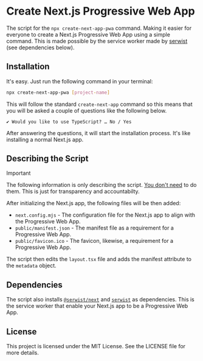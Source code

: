 # Create Next.js Progressive Web App
The script for the `npx create-next-app-pwa` command. Making it easier for everyone to create a Next.js Progressive Web App using a simple command. This is made possible by the service worker made by [serwist](https://github.com/serwist/serwist) (see dependencies below).

## Installation
It's easy. Just run the following command in your terminal:
```bash
npx create-next-app-pwa [project-name]
```

This will follow the standard `create-next-app` command so this means that you will be asked a couple of questions like the following below.
```
✔ Would you like to use TypeScript? … No / Yes
```
After answering the questions, it will start the installation process. It's like installing a normal Next.js app.

## Describing the Script

> [!IMPORTANT]
> The following information is only describing the script. <u>You don't need</u> to do them. This is just for transparency and accountabilty.

After initializing the Next.js app, the following files will be then added:
- `next.config.mjs` - The configuration file for the Next.js app to align with the Progressive Web App.
- `public/manifest.json` - The manifest file as a requirement for a Progressive Web App.
- `public/favicon.ico` - The favicon, likewise, a requirement for a Progressive Web App.

The script then edits the `layout.tsx` file and adds the manifest attribute to the `metadata` object.

## Dependencies
The script also installs [`@serwist/next`](https://www.npmjs.com/package/@serwist/next) and [`serwist`](https://www.npmjs.com/package/serwist) as dependencies. This is the service worker that enable your Next.js app to be a Progressive Web App.

## License
This project is licensed under the MIT License. See the LICENSE file for more details.